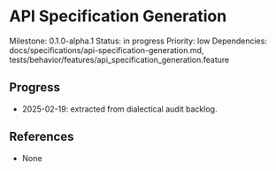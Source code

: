 # API Specification Generation
Milestone: 0.1.0-alpha.1
Status: in progress
Priority: low
Dependencies: docs/specifications/api-specification-generation.md, tests/behavior/features/api_specification_generation.feature

## Progress
- 2025-02-19: extracted from dialectical audit backlog.

## References
- None
